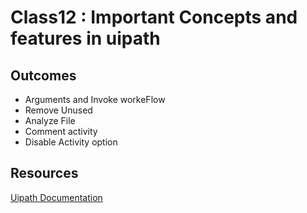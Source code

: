 # Class12 : Important Concepts and features in uipath   

## Outcomes

- Arguments and Invoke workeFlow
- Remove Unused 
- Analyze File 
- Comment activity
- Disable Activity option

## Resources

[Uipath Documentation](https://docs.uipath.com/)
